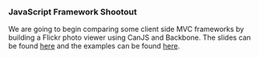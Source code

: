 ### JavaScript Framework Shootout

We are going to begin comparing some client side MVC frameworks by building a Flickr photo viewer using CanJS and Backbone. The slides can be found [here](http://yycjs.com/framework-shootout) and the examples can be found [here](https://github.com/yycjs/framework-shootout/tree/gh-pages/examples).


